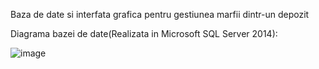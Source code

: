 Baza de date si interfata grafica pentru gestiunea marfii dintr-un depozit 

Diagrama bazei de date(Realizata in Microsoft SQL Server 2014):

![image](https://user-images.githubusercontent.com/92844596/214074530-281030b6-a388-48a4-b7b8-1da3ca7e86ae.png)


